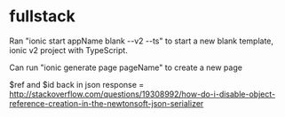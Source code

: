# fullstack

Ran "ionic start appName blank --v2 --ts" to start a new blank template, ionic v2 project with TypeScript.

Can run "ionic generate page pageName" to create a new page

$ref and $id back in json response = http://stackoverflow.com/questions/19308992/how-do-i-disable-object-reference-creation-in-the-newtonsoft-json-serializer